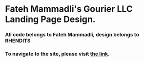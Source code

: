 # Fateh Mammadli's Gourier LLC Landing Page Design.
### All code belongs to Fateh Mammadli, design belongs to RHENDITS
### To navigate to the site, please visit [the link](https://www.gourier.me).
